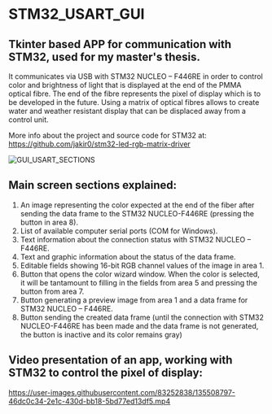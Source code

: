 # STM32_USART_GUI
## Tkinter based APP for communication with STM32, used for my master's thesis.
It communicates via USB with STM32 NUCLEO – F446RE in order to control color and brightness of light that is displayed at the end of the PMMA optical fibre. The end of the fibre represents the pixel of display which is to be developed in the future. Using a matrix of optical fibres allows to create water and weather resistant display that can be displaced away from a control unit. 

More info about the project and source code for STM32 at: https://github.com/jakir0/stm32-led-rgb-matrix-driver

![GUI_USART_SECTIONS](https://user-images.githubusercontent.com/83252838/135500417-f280c755-5a79-46d6-a3ba-84b3306a1457.png)

## Main screen sections explained:
1. An image representing the color expected at the end of the fiber after sending the data frame to the STM32 NUCLEO-F446RE (pressing the button in area 8).
1. List of available computer serial ports (COM for Windows).
1. Text information about the connection status with STM32 NUCLEO – F446RE.
1. Text and graphic information about the status of the data frame.
1. Editable fields showing 16-bit RGB channel values of the image in area 1.
1. Button that opens the color wizard window. When the color is selected, it will be tantamount to filling in the fields from area 5 and pressing the button from area 7.
1. Button generating a preview image from area 1 and a data frame for STM32 NUCLEO – F446RE.
1. Button sending the created data frame (until the connection with STM32 NUCLEO-F446RE has been made and the data frame is not generated, the button is inactive and its color remains gray)
 
## Video presentation of an app, working with STM32 to control the pixel of display:
https://user-images.githubusercontent.com/83252838/135508797-46dc0c34-2e1c-430d-bb18-5bd77ed13df5.mp4
